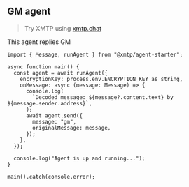 ## GM agent

> Try XMTP using [xmtp.chat](https://xmtp.chat)

This agent replies GM

```tsx
import { Message, runAgent } from "@xmtp/agent-starter";

async function main() {
  const agent = await runAgent({
    encryptionKey: process.env.ENCRYPTION_KEY as string,
    onMessage: async (message: Message) => {
      console.log(
        `Decoded message: ${message?.content.text} by ${message.sender.address}`,
      );
      await agent.send({
        message: "gm",
        originalMessage: message,
      });
    },
  });

  console.log("Agent is up and running...");
}

main().catch(console.error);
```
